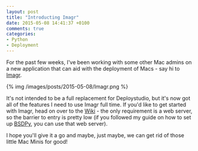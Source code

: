 ```yaml
---
layout: post
title: "Introducting Imagr"
date: 2015-05-08 14:41:37 +0100
comments: true
categories: 
- Python
- Deployment
---
```

For the past few weeks, I've been working with some other Mac admins on a new application that can aid with the deployment of Macs - say hi to [Imagr](https://github.com/grahamgilbert/imagr).

{% img /images/posts/2015-05-08/Imagr.png %}

It's not intended to be a full replacement for Deploystudio, but it's now got all of the features I need to use Imagr full time. If you'd like to get started with Imagr, head on over to the [Wiki](https://github.com/grahamgilbert/imagr/wiki/Getting-Started) - the only requirement is a web server, so the barrier to entry is pretty low (if you followed my guide on how to set up [BSDPy](/blog/2015/04/22/getting-started-with-bsdpy-on-docker/), you can use that web server).

I hope you'll give it a go and maybe, just maybe, we can get rid of those little Mac Minis for good!

